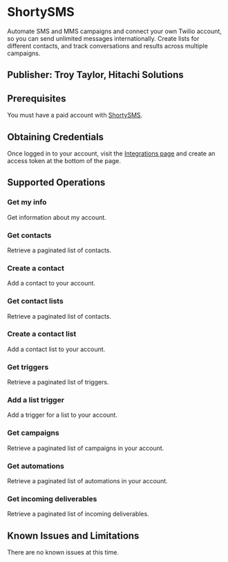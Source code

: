 # ShortySMS
Automate SMS and MMS campaigns and connect your own Twilio account, so you can send unlimited messages internationally. Create lists for different contacts, and track conversations and results across multiple campaigns.

## Publisher: Troy Taylor, Hitachi Solutions

## Prerequisites
You must have a paid account with [ShortySMS](https://shortysms.com/).

## Obtaining Credentials
Once logged in to your account, visit the [Integrations page](https://shortysms.com/dashboard/account/oauth) and create an access token at the bottom of the page.

## Supported Operations
### Get my info
Get information about my account.
### Get contacts
Retrieve a paginated list of contacts.
### Create a contact
Add a contact to your account.
### Get contact lists
Retrieve a paginated list of contacts.
### Create a contact list
Add a contact list to your account.
### Get triggers
Retrieve a paginated list of triggers.
### Add a list trigger
Add a trigger for a list to your account.
### Get campaigns
Retrieve a paginated list of campaigns in your account.
### Get automations
Retrieve a paginated list of automations in your account.
### Get incoming deliverables
Retrieve a paginated list of incoming deliverables.

## Known Issues and Limitations
There are no known issues at this time.
